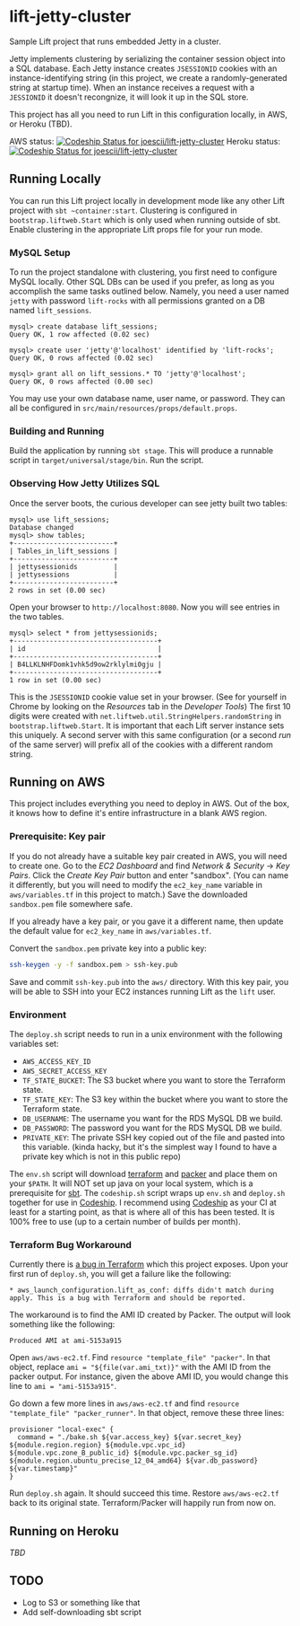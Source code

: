 # lift-jetty-cluster
Sample Lift project that runs embedded Jetty in a cluster.

Jetty implements clustering by serializing the container session object into a SQL database.
Each Jetty instance creates `JSESSIONID` cookies with an instance-identifying string (in this project, we create a randomly-generated string at startup time).
When an instance receives a request with a `JESSIONID` it doesn't recongnize, it will look it up in the SQL store.

This project has all you need to run Lift in this configuration locally, in AWS, or Heroku (TBD).

AWS status: [ ![Codeship Status for joescii/lift-jetty-cluster](https://codeship.com/projects/c0e8eac0-2c0b-0133-b2b8-16bcb9ef4133/status?branch=aws)](https://codeship.com/projects/98491)
Heroku status: [ ![Codeship Status for joescii/lift-jetty-cluster](https://codeship.com/projects/c0e8eac0-2c0b-0133-b2b8-16bcb9ef4133/status?branch=heroku)](https://codeship.com/projects/98491)

## Running Locally
You can run this Lift project locally in development mode like any other Lift project with `sbt ~container:start`.
Clustering is configured in `bootstrap.liftweb.Start` which is only used when running outside of sbt.
Enable clustering in the appropriate Lift props file for your run mode.

### MySQL Setup
To run the project standalone with clustering, you first need to configure MySQL locally.
Other SQL DBs can be used if you prefer, as long as you accomplish the same tasks outlined below.
Namely, you need a user named `jetty` with password `lift-rocks` with all permissions granted on a DB named `lift_sessions`.

```text
mysql> create database lift_sessions;
Query OK, 1 row affected (0.02 sec)

mysql> create user 'jetty'@'localhost' identified by 'lift-rocks';
Query OK, 0 rows affected (0.02 sec)

mysql> grant all on lift_sessions.* TO 'jetty'@'localhost';
Query OK, 0 rows affected (0.00 sec)
```

You may use your own database name, user name, or password.
They can all be configured in `src/main/resources/props/default.props`.

### Building and Running
Build the application by running `sbt stage`.
This will produce a runnable script in `target/universal/stage/bin`.
Run the script.

### Observing How Jetty Utilizes SQL
Once the server boots, the curious developer can see jetty built two tables:
```text
mysql> use lift_sessions;
Database changed
mysql> show tables;
+-------------------------+
| Tables_in_lift_sessions |
+-------------------------+
| jettysessionids         |
| jettysessions           |
+-------------------------+
2 rows in set (0.00 sec)
```

Open your browser to `http://localhost:8080`.
Now you will see entries in the two tables.

```text
mysql> select * from jettysessionids;
+------------------------------------+
| id                                 |
+------------------------------------+
| B4LLKLNHFDomk1vhk5d9ow2rklylmi0gju |
+------------------------------------+
1 row in set (0.00 sec)
```

This is the `JSESSIONID` cookie value set in your browser.
(See for yourself in Chrome by looking on the _Resources_ tab in the _Developer Tools_)
The first 10 digits were created with `net.liftweb.util.StringHelpers.randomString` in `bootstrap.liftweb.Start`.
It is important that each Lift server instance sets this uniquely.
A second server with this same configuration (or a second _run_ of the same server) will prefix all of the cookies with a different random string.

## Running on AWS 
This project includes everything you need to deploy in AWS.
Out of the box, it knows how to define it's entire infrastructure in a blank AWS region.

### Prerequisite: Key pair
If you do not already have a suitable key pair created in AWS, you will need to create one.
Go to the _EC2 Dashboard_ and find _Network & Security_ -> _Key Pairs_.
Click the _Create Key Pair_ button and enter "sandbox".
(You can name it differently, but you will need to modify the `ec2_key_name` variable in `aws/variables.tf` in this project to match.)
Save the downloaded `sandbox.pem` file somewhere safe.

If you already have a key pair, or you gave it a different name, then update the default value for `ec2_key_name` in `aws/variables.tf`.

Convert the `sandbox.pem` private key into a public key:

```bash
ssh-keygen -y -f sandbox.pem > ssh-key.pub
```

Save and commit `ssh-key.pub` into the `aws/` directory.
With this key pair, you will be able to SSH into your EC2 instances running Lift as the `lift` user.

### Environment
The `deploy.sh` script needs to run in a unix environment with the following variables set:
* `AWS_ACCESS_KEY_ID`
* `AWS_SECRET_ACCESS_KEY`
* `TF_STATE_BUCKET`: The S3 bucket where you want to store the Terraform state.
* `TF_STATE_KEY`: The S3 key within the bucket where you want to store the Terraform state.
* `DB_USERNAME`: The username you want for the RDS MySQL DB we build.
* `DB_PASSWORD`: The password you want for the RDS MySQL DB we build.
* `PRIVATE_KEY`: The private SSH key copied out of the file and pasted into this variable.
(kinda hacky, but it's the simplest way I found to have a private key which is not in this public repo)

The `env.sh` script will download [terraform](https://terraform.io/) and [packer](https://www.packer.io/) and place them on your `$PATH`.
It will NOT set up java on your local system, which is a prerequisite for [sbt](http://www.scala-sbt.org/).
The `codeship.sh` script wraps up `env.sh` and `deploy.sh` together for use in [Codeship](http://codeship.io).
I recommend using [Codeship](http://codeship.io) as your CI at least for a starting point, as that is where all of this has been tested.
It is 100% free to use (up to a certain number of builds per month).

### Terraform Bug Workaround
Currently there is [a bug in Terraform](https://github.com/hashicorp/terraform/issues/3125) which this project exposes.
Upon your first run of `deploy.sh`, you will get a failure like the following:

```text
* aws_launch_configuration.lift_as_conf: diffs didn't match during apply. This is a bug with Terraform and should be reported.
```

The workaround is to find the AMI ID created by Packer.
The output will look something like the following:

```text
Produced AMI at ami-5153a915
```

Open `aws/aws-ec2.tf`.
Find `resource "template_file" "packer"`.
In that object, replace `ami = "${file(var.ami_txt)}"` with the AMI ID from the packer output.
For instance, given the above AMI ID, you would change this line to `ami = "ami-5153a915"`.

Go down a few more lines in `aws/aws-ec2.tf` and find `resource "template_file" "packer_runner"`.
In that object, remove these three lines:

```text
provisioner "local-exec" {
  command = "./bake.sh ${var.access_key} ${var.secret_key} ${module.region.region} ${module.vpc.vpc_id} ${module.vpc.zone_B_public_id} ${module.vpc.packer_sg_id} ${module.region.ubuntu_precise_12_04_amd64} ${var.db_password} ${var.timestamp}"
}
```

Run `deploy.sh` again.
It should succeed this time.
Restore `aws/aws-ec2.tf` back to its original state.
Terraform/Packer will happily run from now on.

## Running on Heroku
_TBD_

## TODO

* Log to S3 or something like that
* Add self-downloading sbt script